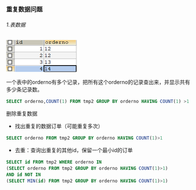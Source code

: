 ### 重复数据问题

###### 1.表数据

![表数据](assets/1552560880683.png)

一个表中的orderno有多个记录，把所有这个orderno的记录查出来，并显示共有多少条记录数。

```sql
SELECT orderno,COUNT(1) FROM tmp2 GROUP BY orderno HAVING COUNT(1) >1
```

删除重复数据

- 找出重复的数据订单（可能重复多次）

```sql
SELECT orderno FROM tmp2 GROUP BY orderno HAVING COUNT(1)>1
```

- 去重：查询出重复的其他id，保留一个最小id的订单

```sql
SELECT id FROM tmp2 WHERE orderno IN 
(SELECT orderno FROM tmp2 GROUP BY orderno HAVING COUNT(1)>1) 
AND id NOT IN 
(SELECT MIN(id) FROM tmp2 GROUP BY orderno HAVING COUNT(1)>1)
```

